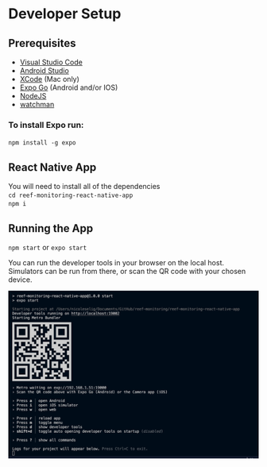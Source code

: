 # Developer Setup

## Prerequisites
- [Visual Studio Code](https://code.visualstudio.com)
- [Android Studio](https://developer.android.com/studio)
- [XCode](https://developer.apple.com/xcode/) (Mac only)
- [Expo Go](https://expo.dev/client) (Android and/or IOS)
- [NodeJS](https://nodejs.org/en/)
- [watchman](https://facebook.github.io/watchman/docs/install.html)

### To install Expo run:
`npm install -g expo`

##  React Native App
You will need to install all of the dependencies  <br>
`cd reef-monitoring-react-native-app` <br>
`npm i`

## Running the App
`npm start`  or `expo start`

You can run the developer tools in your browser on the local host. Simulators can be run from there, or scan the QR code with your chosen device.

![What you should see after starting project](npmstart.png)

